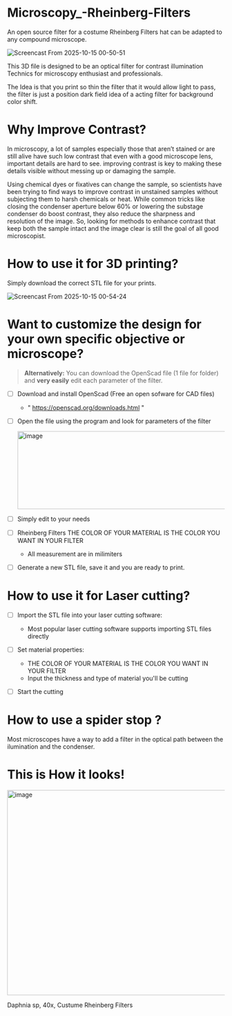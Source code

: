 # Microscopy_-Rheinberg-Filters
An open source filter for a costume Rheinberg Filters hat can be adapted to any compound microscope.


![Screencast From 2025-10-15 00-50-51](https://github.com/user-attachments/assets/d98aec5b-f53b-496b-8a3e-7d3683af8342)


This 3D file is designed to be an optical filter for contrast illumination Technics for microscopy enthusiast and professionals.

The Idea is that you print so thin the filter that it would allow light to pass, the filter is just a position dark field idea of a  acting  filter for background color shift.

# Why Improve Contrast?
In microscopy, a lot of samples especially those that aren’t stained or are still alive have such low contrast that even with a good microscope lens, important details are hard to see. improving contrast is key to making these details visible without messing up or damaging the sample.

Using chemical dyes or fixatives can change the sample, so scientists have been trying to find ways to improve contrast in unstained samples without subjecting them to harsh chemicals or heat. While common tricks like closing the condenser aperture below 60% or lowering the substage condenser do boost contrast, they also reduce the sharpness and resolution of the image. So, looking for methods to enhance contrast that keep both the sample intact and the image clear is still the goal of all good microscopist.

# How to use it for 3D printing?


Simply download the correct STL file for your prints.

![Screencast From 2025-10-15 00-54-24](https://github.com/user-attachments/assets/e22325af-9d3c-45a7-a3f6-f576b3e7df05)



# Want to customize the design for your own specific objective or microscope?

> **Alternatively:**
>  You can download the OpenScad file (1 file for folder) and **very easily** edit each parameter of the filter.
 
- [ ] Download and install OpenScad (Free an open sofware for CAD files)
   - " https://openscad.org/downloads.html "
- [ ] Open the file using the program and look for parameters of the filter

    <img width="600" height="180" alt="image" src="https://github.com/user-attachments/assets/2b5b19a5-1e32-407a-8524-bd4192ad69ff" />

- [ ] Simply edit to your needs
- [ ]  Rheinberg Filters THE COLOR OF YOUR MATERIAL IS THE COLOR YOU WANT IN YOUR FILTER
   - All measurement are in milimiters
- [ ] Generate a new STL file, save it and you are ready to print.



# How to use it for Laser cutting?

- [ ] Import the STL file into your laser cutting software:
   - Most popular laser cutting software supports importing STL files directly


- [ ] Set material properties:
    - THE COLOR OF YOUR MATERIAL IS THE COLOR YOU WANT IN YOUR FILTER
    - Input the thickness and type of material you'll be cutting
- [ ] Start the cutting

# How to use a spider stop ?

Most microscopes have a way to add a filter in the optical path between the ilumination and the condenser.


# This is How it looks!

<img width="555" height="474" alt="image" src="https://github.com/user-attachments/assets/8579582f-fe65-4305-be71-96e5928e0bd5" />


Daphnia sp, 40x, Custume Rheinberg Filters 
